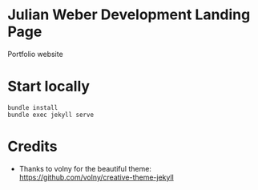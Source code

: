 # Julian Weber Development Landing Page

Portfolio website

# Start locally
```
bundle install
bundle exec jekyll serve
```

# Credits
- Thanks to volny for the beautiful theme: https://github.com/volny/creative-theme-jekyll
